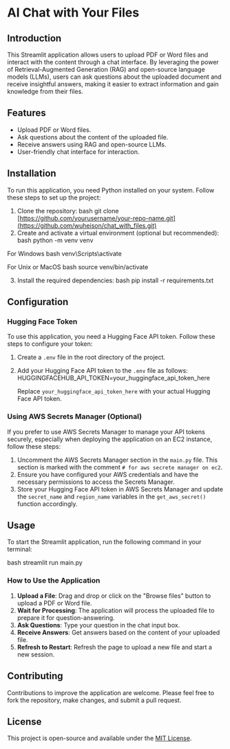 # AI Chat with Your Files

## Introduction
This Streamlit application allows users to upload PDF or Word files and interact with the content through a chat interface. By leveraging the power of Retrieval-Augmented Generation (RAG) and open-source language models (LLMs), users can ask questions about the uploaded document and receive insightful answers, making it easier to extract information and gain knowledge from their files.

## Features
- Upload PDF or Word files.
- Ask questions about the content of the uploaded file.
- Receive answers using RAG and open-source LLMs.
- User-friendly chat interface for interaction.

## Installation

To run this application, you need Python installed on your system. Follow these steps to set up the project:

1. Clone the repository:
bash git clone [https://github.com/yourusername/your-repo-name.git](https://github.com/wuheison/chat_with_files.git)
2. Create and activate a virtual environment (optional but recommended):
bash python -m venv venv

For Windows
bash venv\Scripts\activate

For Unix or MacOS
bash source venv/bin/activate


3. Install the required dependencies:
bash pip install -r requirements.txt


## Configuration

### Hugging Face Token

To use this application, you need a Hugging Face API token. Follow these steps to configure your token:

1. Create a `.env` file in the root directory of the project.
2. Add your Hugging Face API token to the `.env` file as follows:
HUGGINGFACEHUB_API_TOKEN=your_huggingface_api_token_here

   Replace `your_huggingface_api_token_here` with your actual Hugging Face API token.

### Using AWS Secrets Manager (Optional)

If you prefer to use AWS Secrets Manager to manage your API tokens securely, especially when deploying the application on an EC2 instance, follow these steps:

1. Uncomment the AWS Secrets Manager section in the `main.py` file. This section is marked with the comment `# for aws secrete manager on ec2`.
2. Ensure you have configured your AWS credentials and have the necessary permissions to access the Secrets Manager.
3. Store your Hugging Face API token in AWS Secrets Manager and update the `secret_name` and `region_name` variables in the `get_aws_secret()` function accordingly.

## Usage

To start the Streamlit application, run the following command in your terminal:

bash streamlit run main.py


### How to Use the Application

1. **Upload a File**: Drag and drop or click on the "Browse files" button to upload a PDF or Word file.
2. **Wait for Processing**: The application will process the uploaded file to prepare it for question-answering.
3. **Ask Questions**: Type your question in the chat input box.
4. **Receive Answers**: Get answers based on the content of your uploaded file.
5. **Refresh to Restart**: Refresh the page to upload a new file and start a new session.

## Contributing

Contributions to improve the application are welcome. Please feel free to fork the repository, make changes, and submit a pull request.

## License

This project is open-source and available under the [MIT License](LICENSE).
